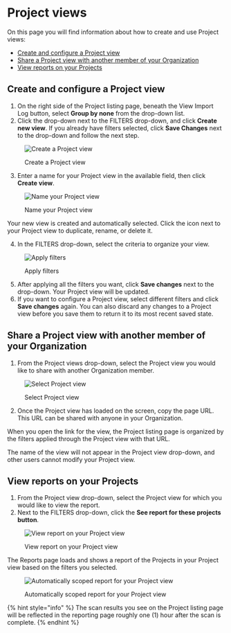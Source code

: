 # Project views

On this page you will find information about how to create and use Project views:

* [Create and configure a Project view](project-views.md#create-and-configure-a-project-view)
* [Share a Project view with another member of your Organization](project-views.md#share-a-project-view-with-another-member-of-your-organization)
* [View reports on your Projects](project-views.md#view-reports-on-your-projects)

## Create and configure a Project view

1. On the right side of the Project listing page, beneath the View Import Log button, select **Group by none** from the drop-down list.
2. Click the drop-down next to the FILTERS drop-down, and click **Create new view**. If you already have filters selected, click **Save Changes** next to the drop-down and follow the next step.

<figure><img src="https://lh5.googleusercontent.com/WAgWCCmG0lXNYA3hLCEmtdVTlcnHu7pppLVl-aczgFNO0trEylmX4d-TpQIvxxMnfSxCUgyrFu3seGqgFWdT-w0TNndiT4TjVzI2kd97E6tkpIs1MzGa7Zs64P2myYC7Wg2gHGxb49_eM1JO3c3W_wE" alt="Create a Project view"><figcaption><p>Create a Project view</p></figcaption></figure>

3. Enter a name for your Project view in the available field, then click **Create view**.

<figure><img src="https://lh5.googleusercontent.com/Ub5XHWllS-vPUpcO6jc1EAUxk-1U8WkTOp7hlaym8ObMPOT80aVZ1A8fQFSrAJ--gJ0FJRSewfnBApylp9Y91Q2TIE4_1c6OitD9LB3ev6gIYk1-PiZ3CX_rGDx_Sx_Tv3XJQnBelANrhlRdsQr6U0Y" alt="Name your Project view"><figcaption><p>Name your Project view</p></figcaption></figure>

Your new view is created and automatically selected. Click the icon next to your Project view to duplicate, rename, or delete it.

4. In the FILTERS drop-down, select the criteria to organize your view.

<figure><img src="https://lh4.googleusercontent.com/kzR-B4WryLY4NB3DwQl5bCVhBXo9oy-dkIDjKbyUe9f0bsOiIZ_IaUPYT0AhshgWaw3Ri6ofH-sWfaAY5-Sjf1jisDFHUP8BIRS967fUQPyMoAhpU_vPmaCocbNc1iCBCpRuCWYRpnA62VtIVuODuJk" alt="Apply filters"><figcaption><p>Apply filters</p></figcaption></figure>

5. After applying all the filters you want, click **Save changes** next to the drop-down. Your Project view will be updated.
6. If you want to configure a Project view, select different filters and click **Save changes** again. You can also discard any changes to a Project view before you save them to return it to its most recent saved state.

## Share a Project view with another member of your Organization

1. From the Project views drop-down, select the Project view you would like to share with another Organization member.

<figure><img src="https://lh6.googleusercontent.com/Q9ArU6RM0vS0V8g2OJjsVtTvO56VAqR1hZHaLUZkljKbh6jhGoJyzgZq9mxnGDCWXzvIaPOysJt5efQ5A5ziQcDASydNEodUGRR7b8O3-i2mgHzLSI-G58vYhKs6bgwRoJR-T1pe6oLWje4JRDFUS5Q" alt="Select Project view"><figcaption><p>Select Project view</p></figcaption></figure>

2. Once the Project view has loaded on the screen, copy the page URL. This URL can be shared with anyone in your Organization.

When you open the link for the view, the Project listing page is organized by the filters applied through the Project view with that URL.

The name of the view will not appear in the Project view drop-down, and other users cannot modify your Project view.

## View reports on your Projects

1. From the Project view drop-down, select the Project view for which you would like to view the report.
2. Next to the FILTERS drop-down, click the **See report for these projects button**.

<figure><img src="https://lh4.googleusercontent.com/jkOU4T3WWI_U2px24loqeZXQuO7nROckc7UVOwow4QwXid2emUoh3pAlXaSvDrURHdtnT5f1FbDInqfwOFiZbmzyuKopGX_5rplkaXHpcN6DqA7rSnW82u1EFQyPh_kjEjICkIdaGWx-r_hsBsVNHpo" alt="View report on your Project view"><figcaption><p>View report on your Project view</p></figcaption></figure>

The Reports page loads and shows a report of the Projects in your Project view based on the filters you selected.

<figure><img src="https://lh4.googleusercontent.com/i-g6q10m39M-Ni72GBu3pwFDIjoI9B7YVgPDDpFlqlxOfiW8T721tLXTrxnsHI2hDAE9W93U12PytvTLqF4O9OkQVzuXOr_lIM2CY_JWwdTpS4GrM3GQiZmaElDryxoXquhyh1cXfbt72PGI0WSoShg" alt="Automatically scoped report for your Project view"><figcaption><p>Automatically scoped report for your Project view</p></figcaption></figure>

{% hint style="info" %}
The scan results you see on the Project listing page will be reflected in the reporting page roughly one (1) hour after the scan is complete.
{% endhint %}
